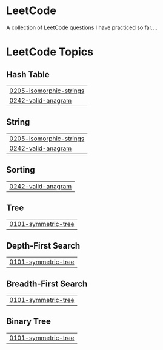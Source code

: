 # LeetCode
A collection of LeetCode questions I have practiced so far....

<!---LeetCode Topics Start-->
# LeetCode Topics
## Hash Table
|  |
| ------- |
| [0205-isomorphic-strings](https://github.com/silla2807/LeetCode/tree/master/0205-isomorphic-strings) |
| [0242-valid-anagram](https://github.com/silla2807/LeetCode/tree/master/0242-valid-anagram) |
## String
|  |
| ------- |
| [0205-isomorphic-strings](https://github.com/silla2807/LeetCode/tree/master/0205-isomorphic-strings) |
| [0242-valid-anagram](https://github.com/silla2807/LeetCode/tree/master/0242-valid-anagram) |
## Sorting
|  |
| ------- |
| [0242-valid-anagram](https://github.com/silla2807/LeetCode/tree/master/0242-valid-anagram) |
## Tree
|  |
| ------- |
| [0101-symmetric-tree](https://github.com/silla2807/LeetCode/tree/master/0101-symmetric-tree) |
## Depth-First Search
|  |
| ------- |
| [0101-symmetric-tree](https://github.com/silla2807/LeetCode/tree/master/0101-symmetric-tree) |
## Breadth-First Search
|  |
| ------- |
| [0101-symmetric-tree](https://github.com/silla2807/LeetCode/tree/master/0101-symmetric-tree) |
## Binary Tree
|  |
| ------- |
| [0101-symmetric-tree](https://github.com/silla2807/LeetCode/tree/master/0101-symmetric-tree) |
<!---LeetCode Topics End-->
